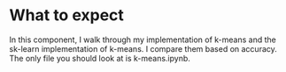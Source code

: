 # What to expect
In this component, I walk through my implementation of k-means and the sk-learn implementation of k-means. I compare them based on accuracy. The only file you should look at is k-means.ipynb.